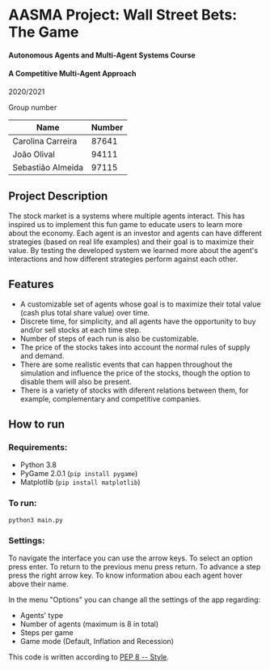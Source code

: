 # AASMA Project: Wall Street Bets: The Game

#### Autonomous Agents and Multi-Agent Systems Course
#### A Competitive Multi-Agent Approach

2020/2021

Group number

| Name               | Number |
| -----------------  | ------ |
| Carolina Carreira  | 87641  |
| João Olival        | 94111  |
| Sebastião Almeida  | 97115  |

## Project Description

The stock market is a systems where multiple agents interact.
This has inspired us to implement this fun game to educate users to learn more about the economy. Each agent is an investor and agents can have different strategies (based on real life examples) and their goal is to maximize their value. By testing the developed system we learned more about the agent's interactions and how different strategies perform against each other.

## Features

- A customizable set of agents whose goal is to maximize their total value (cash plus total share value) over time. 
- Discrete time, for simplicity, and all agents have the opportunity to buy and/or sell stocks at each time step. 
- Number of steps of each run is also be customizable. 
- The price of the stocks takes into account the normal rules of supply and demand. 
- There are some realistic events that can happen throughout the simulation and influence the price of the stocks, though the option to disable them will also be present. 
- There is a variety of stocks with diferent relations between them, for example, complementary and competitive companies.


## How to run

### Requirements:

- Python 3.8 
- PyGame 2.0.1 (`pip install pygame`)
- Matplotlib (`pip install matplotlib`)

### To run:

`
python3 main.py
` 


### Settings:

To navigate the interface you can use the arrow keys. To select an option press enter. To return to the previous menu press return. To advance a step press the right arrow key. To know information abou each agent hover above their name.

In the menu "Options" you can change all the settings of the app regarding:
- Agents' type
- Number of agents (maximum is 8 in total)
- Steps per game
- Game mode (Default, Inflation and Recession)




This code is written according to [PEP 8 -- Style](https://www.python.org/dev/peps/pep-0008/).
